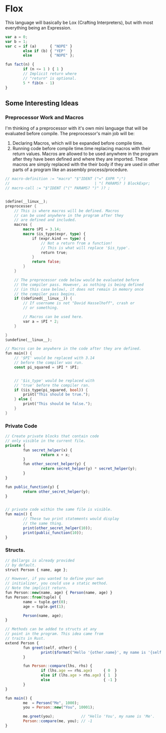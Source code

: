 # Flox
This language will basically be Lox (Crafting Interpreters), but with most everything
being an Expression.


```js
var a = 0;
var b = 1;
var c = if (a)      { "NOPE" }
        else if (b) { "YEP"  }
        else        { "NOPE" };

fun fact(n) {
        if (n <= 1 ) { 1 }
        // Implicit return where
        // "return" is optional.
        5 * fib(n - 1)
}
```

## Some Interesting Ideas
### Preprocessor Work and Macros
I'm thinking of a preprocessor with it's own mini language that will 
be evaluated before compile. The preprocessor's main job will be:
 1. Declaring Macros, which will be expanded before compile time.
 2. Running code before compile time.time replacing macros with their return values.
Macros are allowed to be used anywhere in the program after they have
been defined and where they are imported. These macros are simply 
replaced with the their body if they are used in other parts
of a program like an assembly process/procedure.

```rs
// macro-definition := "macro" "$"IDENT ("=" EXPR ";")
//                                      | "( PARAMS? ) BlockExpr;
// macro-call := "$"IDENT ("(" PARAMS? ")" )? ;


$define(__linux__);
preprocesser {
    // This is where macros will be defined. Macros
    // can be used anywhere in the program after they
    // are defined and included.
    macros {
        macro $PI = 3.14;
        macro $is_type(expr, type) { 
            if (expr.kind == type) {
                // Not a return from a function!
                // This is what will replace '$is_type'.
                return true;
            }
            return false;
        }
    }

    // The preprocessor code below would be evaluated before
    // the compiler pass. However, as nothing is being defined 
    // (in this case below), it does not remain in memory once 
    // the compiler pass begins.
    if ($defined(__linux__)) {
        // If username is not "David Hasselhoff", crash or
        // or something.

        // Macros can be used here.
        var a = $PI * 2;
    }

}
$undefine(__linux__);

// Macros can be anywhere in the code after they are defined.
fun main() {
    // '$PI' would be replaced with 3.14
    // before the compiler was run.
    const pi_squared = $PI * $PI;


    // '$is_type' would be replaced with
    // 'true' before the compiler ran.
    if ($is_type(pi_squared, bool)) {
        print("This should be true.");
    } else {
        print("This should be false.");
    }
}
```


### Private Code

```js
// Create private blocks that contain code
// only visible in the current file.
private {
        fun secret_helper(x) { 
                return x + x; 
        }
        fun other_secret_helper(y) {
                return secret_helper(y) * secret_helper(y);
        }
}

fun public_function(y) {
        return other_secret_helper(y);
}


// private code within the same file is visible.
fun main() {
        // These two print statements would display
        // the same thing.
        print(other_secret_helper(10));
        print(public_function(10));
}
```

### Structs.
```js
// @allargs is already provided
// by default.
struct Person { name, age };

// However, if you wanted to define your own 
// initializer, you could use a static method.
// Note the implicit return.
fun Person::new(name, age) { Person(name, age) }
fun Person::from(tuple) {
        name = tuple.get(0);
        age = tuple.get(1);

        Person(name, age);
}

// Methods can be added to structs at any
// point in the program. This idea came from
// traits in Rust.
extend Person {
        fun greet(self, other) {
                print($format("Hello '{other.name}', my name is '{self.name}'." ));
        }

        fun Person::compare(lhs, rhs) {
                if (lhs.age == rhs.age)     { 0  }
                else if (lhs.age > rhs.age) { 1  }
                else                        { -1 }
        }
}

fun main() {
        me  = Person("Me", 1000);
        you = Person::new("You", 10001);

        me.greet(you);            // "Hello 'You', my name is 'Me'.
        Person::compare(me, you); // -1
}
```